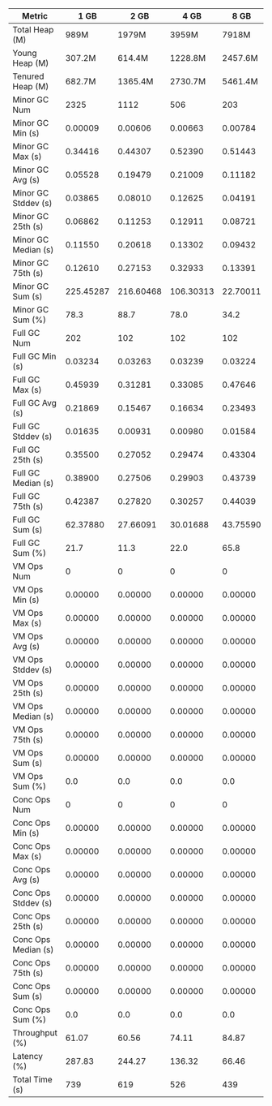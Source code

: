 | Metric | 1 GB | 2 GB | 4 GB | 8 GB |
|------|----|----|----|----|
| Total Heap (M) | 989M | 1979M | 3959M | 7918M |
| Young Heap (M) | 307.2M | 614.4M | 1228.8M | 2457.6M |
| Tenured Heap (M) | 682.7M | 1365.4M | 2730.7M | 5461.4M |
| Minor GC Num | 2325 | 1112 | 506 | 203 |
| Minor GC Min (s) | 0.00009 | 0.00606 | 0.00663 | 0.00784 |
| Minor GC Max (s) | 0.34416 | 0.44307 | 0.52390 | 0.51443 |
| Minor GC Avg (s) | 0.05528 | 0.19479 | 0.21009 | 0.11182 |
| Minor GC Stddev (s) | 0.03865 | 0.08010 | 0.12625 | 0.04191 |
| Minor GC 25th (s) | 0.06862 | 0.11253 | 0.12911 | 0.08721 |
| Minor GC Median (s) | 0.11550 | 0.20618 | 0.13302 | 0.09432 |
| Minor GC 75th (s) | 0.12610 | 0.27153 | 0.32933 | 0.13391 |
| Minor GC Sum (s) | 225.45287 | 216.60468 | 106.30313 | 22.70011 |
| Minor GC Sum (%) | 78.3 | 88.7 | 78.0 | 34.2 |
| Full GC Num | 202 | 102 | 102 | 102 |
| Full GC Min (s) | 0.03234 | 0.03263 | 0.03239 | 0.03224 |
| Full GC Max (s) | 0.45939 | 0.31281 | 0.33085 | 0.47646 |
| Full GC Avg (s) | 0.21869 | 0.15467 | 0.16634 | 0.23493 |
| Full GC Stddev (s) | 0.01635 | 0.00931 | 0.00980 | 0.01584 |
| Full GC 25th (s) | 0.35500 | 0.27052 | 0.29474 | 0.43304 |
| Full GC Median (s) | 0.38900 | 0.27506 | 0.29903 | 0.43739 |
| Full GC 75th (s) | 0.42387 | 0.27820 | 0.30257 | 0.44039 |
| Full GC Sum (s) | 62.37880 | 27.66091 | 30.01688 | 43.75590 |
| Full GC Sum (%) | 21.7 | 11.3 | 22.0 | 65.8 |
| VM Ops Num | 0 | 0 | 0 | 0 |
| VM Ops Min (s) | 0.00000 | 0.00000 | 0.00000 | 0.00000 |
| VM Ops Max (s) | 0.00000 | 0.00000 | 0.00000 | 0.00000 |
| VM Ops Avg (s) | 0.00000 | 0.00000 | 0.00000 | 0.00000 |
| VM Ops Stddev (s) | 0.00000 | 0.00000 | 0.00000 | 0.00000 |
| VM Ops 25th (s) | 0.00000 | 0.00000 | 0.00000 | 0.00000 |
| VM Ops Median (s) | 0.00000 | 0.00000 | 0.00000 | 0.00000 |
| VM Ops 75th (s) | 0.00000 | 0.00000 | 0.00000 | 0.00000 |
| VM Ops Sum (s) | 0.00000 | 0.00000 | 0.00000 | 0.00000 |
| VM Ops Sum (%) | 0.0 | 0.0 | 0.0 | 0.0 |
| Conc Ops Num | 0 | 0 | 0 | 0 |
| Conc Ops Min (s) | 0.00000 | 0.00000 | 0.00000 | 0.00000 |
| Conc Ops Max (s) | 0.00000 | 0.00000 | 0.00000 | 0.00000 |
| Conc Ops Avg (s) | 0.00000 | 0.00000 | 0.00000 | 0.00000 |
| Conc Ops Stddev (s) | 0.00000 | 0.00000 | 0.00000 | 0.00000 |
| Conc Ops 25th (s) | 0.00000 | 0.00000 | 0.00000 | 0.00000 |
| Conc Ops Median (s) | 0.00000 | 0.00000 | 0.00000 | 0.00000 |
| Conc Ops 75th (s) | 0.00000 | 0.00000 | 0.00000 | 0.00000 |
| Conc Ops Sum (s) | 0.00000 | 0.00000 | 0.00000 | 0.00000 |
| Conc Ops Sum (%) | 0.0 | 0.0 | 0.0 | 0.0 |
| Throughput (%) | 61.07 | 60.56 | 74.11 | 84.87 |
| Latency (%) | 287.83 | 244.27 | 136.32 | 66.46 |
| Total Time (s) | 739 | 619 | 526 | 439 |
